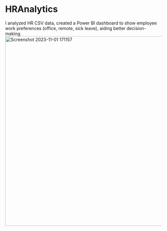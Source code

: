 # HRAnalytics
I analyzed HR CSV data, created a Power BI dashboard to show employee work preferences (office, remote, sick leave), aiding better decision-making.
<img width="608" alt="Screenshot 2023-11-01 171157" src="https://github.com/Shivangi0302/HRAnalytics/assets/143943869/ac3769e3-59e8-44e1-a214-3fa4cc2f5581">
